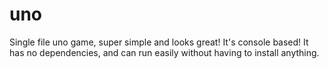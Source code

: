 # uno
Single file uno game, super simple and looks great! It's console based!
It has no dependencies, and can run easily without having to install anything.
